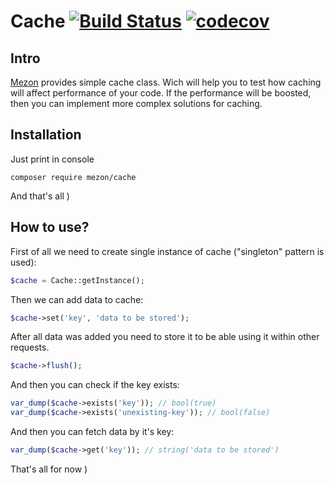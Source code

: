 # Cache [![Build Status](https://travis-ci.com/alexdodonov/mezon-cache.svg?branch=master)](https://travis-ci.com/alexdodonov/mezon-cache) [![codecov](https://codecov.io/gh/alexdodonov/mezon-cache/branch/master/graph/badge.svg)](https://codecov.io/gh/alexdodonov/mezon-cache)
## Intro

[Mezon](https://github.com/alexdodonov/mezon) provides simple cache class. Wich will help you to test how caching will affect performance of your code. If the performance will be boosted, then you can implement more complex solutions for caching.

## Installation

Just print in console

```
composer require mezon/cache
```

And that's all )

## How to use?

First of all we need to create single instance of cache ("singleton" pattern is used):

```php
$cache = Cache::getInstance();
```

Then we can add data to cache:

```php
$cache->set('key', 'data to be stored');
```

After all data was added you need to store it to be able using it within other requests.

```php
$cache->flush();
```

And then you can check if the key exists:

```php
var_dump($cache->exists('key')); // bool(true)
var_dump($cache->exists('unexisting-key')); // bool(false)
```

And then you can fetch data by it's key:

```php
var_dump($cache->get('key')); // string('data to be stored')
```

That's all for now )